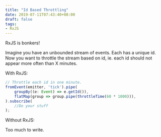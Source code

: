 ```yaml
---
title: "Id Based Throttling"
date: 2019-07-11T07:43:40+08:00
draft: false
tags:
- RxJS
---
```


RxJS is bonkers!

Imagine you have an unbounded stream of events. Each has a unique id. Now you want to throttle the stream based on id, ie. each id should not appear more often than X minutes.

With RxJS:

```ts
// Throttle each id in one minute.
fromEvent(emitter, 'tick').pipe(
	groupBy((e: Event) => e.getId()),
	flatMap(group => group.pipe(throttleTime(60 * 1000))),
).subscribe(
	//Do your stuff
);

```

Without RxJS:

Too much to write.